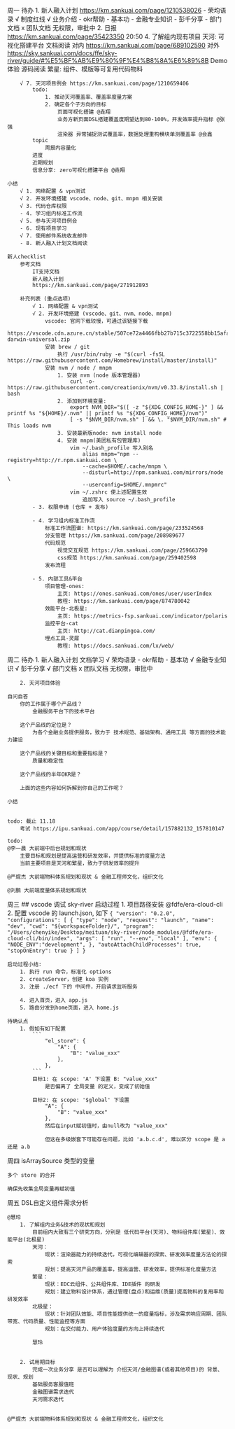 周一
	待办
		1. 新人融入计划 https://km.sankuai.com/page/1210538026
			- 荣均语录
			√ 制度红线
			√ 业务介绍
			- okr帮助 
			- 基本功 
			- 金融专业知识
			- 彭千分享
			- 部门文档
			x 团队文档 无权限，审批中
		2. 日报 https://km.sankuai.com/page/35423350 20:50
		4. 了解组内现有项目
			天河: 可视化搭建平台
				文档阅读
					对内 https://km.sankuai.com/page/689102590
					对外 https://sky.sankuai.com/docs/ffe/sky-river/guide/#%E5%BF%AB%E9%80%9F%E4%B8%8A%E6%89%8B
				Demo体验
				源码阅读
			繁星: 组件、模版等可复用代码物料
		

		√ 7. 天河项目例会 https://km.sankuai.com/page/1210659406
			todo:
				1. 推动天河覆盖率、覆盖率度量方案
				2. 确定各个子方向的目标
					页面可视化搭建 @垚翔
					业务方新页面DSL搭建覆盖度期望达到80-100%，开发效率提升指标 @张强
					渲染器 异常捕捉测试覆盖率，数据处理重构模块单测覆盖率 @会鑫
			topic
				周报内容量化
			进度
			近期规划
			信息分享: zero可视化搭建平台 @垚翔

	小结
		√ 1. 网络配置 & vpn测试
		√ 2. 开发环境搭建 vscode、node、git、mnpm 相关安装
		√ 3. 代码仓库权限
		- 4. 学习组内标准工作流 
		√ 5. 参与天河项目例会
		- 6. 现有项目学习
		√ 7. 使用邮件系统收发邮件
		- 8. 新人融入计划文档阅读

	新人checklist 
		参考文档 
			IT支持文档
			新人融入计划
			https://km.sankuai.com/page/271912893

		补充列表 (重点选项)
			√ 1. 网络配置 & vpn测试
			√ 2. 开发环境搭建 (vscode、git、nvm、node、mnpm)
				vscode: 官网下载较慢，可通过该链接下载
					https://vscode.cdn.azure.cn/stable/507ce72a4466fbb27b715c3722558bb15afa9f48/VSCode-darwin-universal.zip
				安装 brew / git
					执行 /usr/bin/ruby -e "$(curl -fsSL https://raw.githubusercontent.com/Homebrew/install/master/install)"
				安装 nvm / node / mnpm
					1. 安装 nvm (node 版本管理器)
						curl -o- https://raw.githubusercontent.com/creationix/nvm/v0.33.8/install.sh | bash
					2. 添加到环境变量:
						export NVM_DIR="$([ -z "${XDG_CONFIG_HOME-}" ] && printf %s "${HOME}/.nvm" || printf %s "${XDG_CONFIG_HOME}/nvm")"
						[ -s "$NVM_DIR/nvm.sh" ] && \. "$NVM_DIR/nvm.sh" # This loads nvm 
					3. 安装最新版node: nvm install node
					4. 安装 mnpm(美团私有包管理库)
						vim ~/.bash_profile 写入别名
							alias mnpm="npm --registry=http://r.npm.sankuai.com \
							--cache=$HOME/.cache/mnpm \
							--disturl=http://npm.sankuai.com/mirrors/node \
							--userconfig=$HOME/.mnpmrc"
						vim ~/.zshrc 使上述配置生效
							追加写入 source ~/.bash_profile
			- 3. 权限申请 (仓库 + 发布)

			- 4. 学习组内标准工作流
				标准工作流图谱: https://km.sankuai.com/page/233524568
				分支管理 https://km.sankuai.com/page/208989677
				代码规范 
					视觉交互规范 https://km.sankuai.com/page/259663790
					css规范 https://km.sankuai.com/page/259402598
				发布流程 
				
			- 5. 内部工具&平台
				项目管理-ones: 
					主页: https://ones.sankuai.com/ones/user/userIndex
					教程: https://km.sankuai.com/page/874780042
				效能平台-北极星:
					主页: https://metrics-fsp.sankuai.com/indicator/polaris
				监控平台-cat
					主页: http://cat.dianpingoa.com/
				埋点工具-灵犀
					教程: https://docs.sankuai.com/lx/web/

周二
	待办
		1. 新人融入计划 文档学习
			√ 荣均语录
			- okr帮助 
			- 基本功
			√ 金融专业知识
			√ 彭千分享
			√ 部门文档
			x 团队文档 无权限，审批中

		2. 天河项目体验

	自问自答
		你的工作属于哪个产品线？
			金融服务平台下的技术平台

		这个产品线的定位是？
			为各个金融业务提供服务，致力于 技术规范、基础架构、通用工具 等方面的技术能力建设

		这个产品线的关键目标和重要指标是？
			质量和稳定性

		这个产品线的半年OKR是？

		上面的这些内容如何拆解到你自己的工作呢？

	小结


	todo: 截止 11.18
		考试 https://ipu.sankuai.com/app/course/detail/157882132_157810147

	todo: 
	@李一晨 大前端中后台规划和现状
		主要目标和规划是提高运营和研发效率，并提供标准的度量方法
		当前主要项目是天河和繁星，致力于研发效率的提升

	@严焜杰 大前端物料体系规划和现状 & 金融工程师文化，组织文化
		
	@刘鹏 大前端度量体系规划和现状

周三
	## vscode 调试 sky-river 启动过程
		1. 项目路径安装 @fdfe/era-cloud-cli
		2. 配置 vscode 的 launch.json, 如下
			```
				{
					"version": "0.2.0",
					"configurations": [
						{
							"type": "node",
							"request": "launch",
							"name": "dev",
							"cwd": "${workspaceFolder}/",
							"program": "/Users/chenyike/Desktop/meituan/sky-river/node_modules/@fdfe/era-cloud-cli/bin/index",
							"args": [
								"run", "--env", "local"
							],
							"env": {
								"NODE_ENV":"development",
							},
							"autoAttachChildProcesses": true,
							"stopOnEntry": true
						}
					]
				}
			```

	启动过程小结:
		1. 执行 run 命令，标准化 options
		2. createServer，创建 koa 实例
		3. 注册 ./ecf 下的 中间件，开启请求监听服务

		4. 进入首页，进入 app.js
		5. 路由分发到home页面，进入 home.js

	待确认点
		1. 假如有如下配置
			```
				"el_store": {
					"A": {
						"B": "value_xxx"
					},
				},
			```
			目标1: 在 scope: 'A' 下设置 B: "value_xxx"
				是否偏离了 全局变量 的定义，变成了初始值

			目标2: 在 scope: '$global' 下设置 
				"A": {
					"B": "value_xxx"
				},
				然后在input赋初值时，由null改为 "value_xxx"

				但这在多级嵌套下可能存在问题，比如 'a.b.c.d', 难以区分 scope 是 a 还是 a.b

周四
	isArraySource 类型的变量

	多个 store 的合并

	确保先收集全局变量再赋初值

周五
	DSL自定义组件需求分析

	@慧玲
		1. 了解组内业务&技术的现状和规划 
			目前组内大致有三个研究方向，分别是 低代码平台(天河)、物料组件库(繁星)、效能平台(北极星)
			天河：
				现状：渲染器能力的持续迭代，可视化编辑器的探索、研发效率度量方法论的探索
				规划：提高天河产品的覆盖率，提高运营、研发效率，提供标准化度量方法
			繁星：
				现状：EDC云组件、公共组件库、IDE插件 的研发
				规划：建立物料设计体系，通过管理(盘点)和运维(质量)提高物料的复用率和研发效率
			北极星：
				现状：针对团队效能、项目性能提供统一的度量指标，涉及需求响应周期、团队带宽、代码质量、性能监控等方面
				规划：在交付能力、用户体验度量的方向上持续迭代

			慧玲

		
		2. 试用期目标
			完成一次业务分享 是否可以理解为 介绍天河/金融图谱(或者其他项目)的 背景、现状、规划 
			基础服务客服值班
			金融图谱需求迭代
			天河需求迭代


	@严焜杰 大前端物料体系规划和现状 & 金融工程师文化，组织文化
  